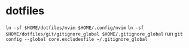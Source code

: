 # dotfiles
`ln -sf $HOME/dotfiles/nvim $HOME/.config/nvim`
`ln -sf $HOME/dotfiles/git/gitignore_global $HOME/.gitignore_global`
run `git config --global core.excludesfile ~/.gitignore_global`
